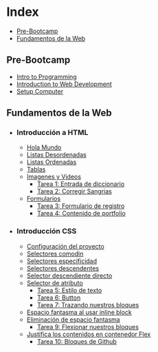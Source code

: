<h1> Index </h1>

- [Pre-Bootcamp](#pre-bootcamp)
- [Fundamentos de la Web](#fundamentos-de-la-web)

## Pre-Bootcamp

- [Intro to Programming](/Pre-Bootcamp/Intro%20to%20Programming/)
- [Introduction to Web Development](/Pre-Bootcamp/Introduction%20to%20Web%20Development/)
- [Setup Computer](/Pre-Bootcamp/SetupComputer/)

## Fundamentos de la Web

- ### Introducción a HTML
  - [Hola Mundo](/Fundamentos-de-la-Web/HTML/Introduccion_a_HTML/hola_mundo.html)
  - [Listas Desordenadas](/Fundamentos-de-la-Web/HTML/Listas_y_Tablas/listasDesordenadas.html)
  - [Listas Ordenadas](/Fundamentos-de-la-Web/HTML/Listas_y_Tablas/listasOrdenadas.html)
  - [Tablas](/Fundamentos-de-la-Web/HTML/Listas_y_Tablas/tablas.html)
  - [Imagenes y Videos](/Fundamentos-de-la-Web/HTML/Imagenes_y_Videos/imagenes.html)
    - [Tarea 1: Entrada de diccionario](/Fundamentos-de-la-Web/HTML/dictionary_entry/index.html)
    - [Tarea 2: Corregir Sangrias](/Fundamentos-de-la-Web/HTML/corregir_sangrias/index.html)
  - [Formularios](/Fundamentos-de-la-Web/HTML/Formularios/formulario.html)
    - [Tarea 3: Formulario de registro](/Fundamentos-de-la-Web/HTML/Formularios/formularioDeRegistro.html)
    - [Tarea 4: Contenido de portfolio](/Fundamentos-de-la-Web/HTML/portfolio_personal/portfolio.html)

- ### Introducción CSS
  
  - [Configuración del proyecto](/Fundamentos-de-la-Web/CSS/configurarProyecto/index.html)
  - [Selectores comodin](/Fundamentos-de-la-Web/CSS/selectoresAvanzados/selectorComodin/index.html)
  - [Selectores especificidad](/Fundamentos-de-la-Web/CSS/selectoresAvanzados/selectorEspecifidad/index.html)
  - [Selectores descendentes](/Fundamentos-de-la-Web/CSS/selectoresAvanzados/selectorDescendente/index.html)
  - [Selector descendiente directo](/Fundamentos-de-la-Web/CSS/selectoresAvanzados/selectorDescendienteDirecto/index.html)
  - [Selector de atributo](/Fundamentos-de-la-Web/CSS/selectoresAvanzados/selectorDeAtributo/index.html)
    - [Tarea 5: Estilo de texto](/Fundamentos-de-la-Web/CSS/estiloDeTexto/index.html)
    - [Tarea 6: Button](/Fundamentos-de-la-Web/CSS/boxModel/buttonStyling/index.html)
    - [Tarea 7: Trazando nuestros bloques](/Fundamentos-de-la-Web/CSS/boxModel/trazandoNuestrosBloques/index.html)
  - [Espacio fantasma al usar inline block](/Fundamentos-de-la-Web/CSS/displayProperty/laVentanaFlex/index.html)
  - [Eliminación de espacio fantasma](/Fundamentos-de-la-Web/CSS/displayProperty/laVentanaFlex/index.html)
    - [Tarea 9: Flexionar nuestros bloques](/Fundamentos-de-la-Web/CSS/displayProperty/flexionarNuestrosBloques/index.html)
  - [Justifica los contenidos en contenedor Flex](/Fundamentos-de-la-Web/CSS/displayProperty/justificarContenido/index.html)
    - [Tarea 10: Bloques de Github](/Fundamentos-de-la-Web/CSS/displayProperty/bloquesGithub/index.html)